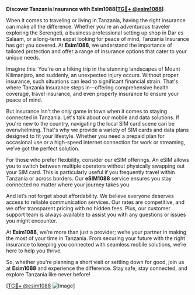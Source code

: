 **Discover Tanzania Insurance with Esim1088[[TG💪+ @esim1088](https://t.me/s/esim1088)]**

When it comes to traveling or living in Tanzania, having the right insurance can make all the difference. Whether you're an adventurous traveler exploring the Serengeti, a business professional setting up shop in Dar es Salaam, or a long-term expat looking for peace of mind, Tanzania Insurance has got you covered. At **Esim1088**, we understand the importance of tailored protection and offer a range of insurance options that cater to your unique needs.

Imagine this: You're on a hiking trip in the stunning landscapes of Mount Kilimanjaro, and suddenly, an unexpected injury occurs. Without proper insurance, such situations can lead to significant financial strain. That's where Tanzania Insurance steps in—offering comprehensive health coverage, travel insurance, and even property insurance to ensure your peace of mind.

But insurance isn't the only game in town when it comes to staying connected in Tanzania. Let's talk about our mobile and data solutions. If you're new to the country, navigating the local SIM card scene can be overwhelming. That's why we provide a variety of SIM cards and data plans designed to fit your lifestyle. Whether you need a prepaid plan for occasional use or a high-speed internet connection for work or streaming, we’ve got the perfect solution.

For those who prefer flexibility, consider our eSIM offerings. An eSIM allows you to switch between multiple operators without physically swapping out your SIM card. This is particularly useful if you frequently travel within Tanzania or across borders. Our **eSIM1088** service ensures you stay connected no matter where your journey takes you.

And let’s not forget about affordability. We believe everyone deserves access to reliable communication services. Our rates are competitive, and we offer transparent pricing with no hidden fees. Plus, our customer support team is always available to assist you with any questions or issues you might encounter.

At **Esim1088**, we’re more than just a provider; we’re your partner in making the most of your time in Tanzania. From securing your future with the right insurance to keeping you connected with seamless mobile solutions, we’re here to help you thrive.

So, whether you're planning a short visit or settling down for good, join us at **Esim1088** and experience the difference. Stay safe, stay connected, and explore Tanzania like never before!

[[TG💪+ @esim1088](https://t.me/s/esim1088) ![Image](https://i.postimg.cc/Y0z9fWf4/image.png)]